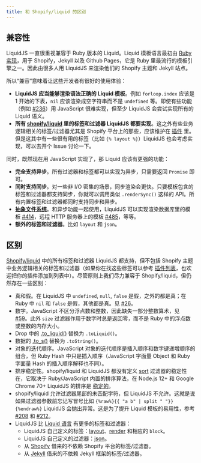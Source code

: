 ```yaml
---
title: 和 Shopify/liquid 的区别
---
```


## 兼容性

LiquidJS 一直很重视兼容于 Ruby 版本的 Liquid。Liquid 模板语言最初由 [Ruby 实现][ruby-liquid]，用于 Shopify，Jekyll 以及 Github Pages，它是 Ruby 里最流行的模板引擎之一。因此由很多人用 LiquidJS 来渲染他们的 Shopify 主题和 Jekyll 站点。

所以“兼容”意味着让这些开发者有很好的使用体验：

- **LiquidJS 应当能够渲染语法正确的 Liquid 模板**。例如 `forloop.index` 应该是 1 开始的下表，`nil` 应该渲染成空字符串而不是 `undefined` 等。即使有些功能（例如 [#236][#236]）用 JavaScript 很难实现，但至少 LiquidJS 会尝试实现所有的 Liquid 语义。
- **所有 [shopify/liquid][ruby-liquid] 里的标签和过滤器 LiquidJS 都要实现**。这之外有些业务逻辑相关的标签/过滤器尤其是 Shopify 平台上的那些，应该维护在 [插件][plugins] 里。但是这其中有一些很有用的标签（比如 `{% layout %}`）LiquidJS 也会考虑实现，可以去开个 Issue 讨论一下。

同时，既然现在用 JavaScript 实现了，那 Liquid 应该有更强的功能：

* **完全支持异步**。所有过滤器和标签都可以实现为异步，只需要返回 `Promise` 即可。
* **同时支持同步**。对一些非 I/O 密集的场景，同步渲染会更快。只要模板包含的标签和过滤器都支持同步，你就可以调用类似 `.renderSync()` 这样的 API。所有内置标签和过滤器都同时支持同步和异步。
* **[抽象文件系统][afs]**。和异步功能一起使用，LiquidJS 可以实现渲染数据库里的模板 [#414][#414]，远程 HTTP 服务器上的模板 [#485][#485]，等等。
* **额外的标签和过滤器**。比如 `layout` 和 `json`。

## 区别

[Shopify/liquid][ruby-liquid] 中的所有标签和过滤器 LiquidJS 都支持，但不包括 Shopify 主题中业务逻辑相关的标签和过滤器（如果你在找这些标签可以参考 [插件列表][plugins]，也欢迎把你的插件添加到列表中）。尽管原则上我们尽力兼容于 Shopify/liquid，但仍然存在一些区别：

* 真和假。在 LiquidJS 中 `undefined`, `null`, `false` 是假，之外的都是真；在 Ruby 中 `nil` 和 `false` 是假，其他都是真。见 [#26][#26]。
* 数字。JavaScript 不区分浮点数和整数，因此缺失一部分整数算术，见 [#59][#59]。此外 `size` 过滤器作用于数字时总是返回零，而不是 Ruby 中的浮点数或整数的内存大小。
* Drop 中的 [.to_liquid()](https://github.com/Shopify/liquid/wiki/Introduction-to-Drops) 替换为 `.toLiquid()`。
* 数据的 [.to_s()](https://www.rubydoc.info/gems/liquid/Liquid/Drop) 替换为 `.toString()`。
* 对象的迭代顺序。JavaScript 对象的迭代顺序是插入顺序和数字键递增顺序的组合，但 Ruby Hash 中只是插入顺序（JavaScript 字面量 Object 和 Ruby 字面量 Hash 的插入顺序解释也不同）。
* 排序稳定性。shopify/liquid 和 LiquidJS 都没有定义 [sort][sort] 过滤器的稳定性在，它取决于 Ruby/JavaScript 内置的排序算法，在 Node.js 12+ 和 Google Chrome 70+ LiquidJS 的排序是 [稳定的][stable-sort]。
* shopify/liquid 允许过滤器尾部的未匹配字符，但 LiquidJS 不允许。这就是说如果过滤器参数前忘记写冒号比如 `{%raw%}{{ "a b" | split " "}}{%endraw%}` LiquidJS 会抛出异常。这是为了提升 Liquid 模板的易用性，参考 [#208][#208] 和 [#212][#212]。
* LiquidJS 比 [Liquid 语言][liquid] 有更多的标签和过滤器：
    * LiquidJS 自己定义的标签：[layout][layout]、[render][render] 和相应的 `block`。
    * LiquidJS 自己定义的过滤器：[json][json]。
    * 从 [Shopify][shopify-tags] 借来的不依赖 Shopify 平台的标签/过滤器。
    * 从 [Jekyll][jekyll-filters] 借来的不依赖 Jekyll 框架的标签/过滤器。

[layout]: ../tags/layout.html
[render]: ../tags/render.html
[json]: https://liquidjs.com/filters/json.html
[#26]: https://github.com/harttle/liquidjs/pull/26
[#59]: https://github.com/harttle/liquidjs/issues/59
[#208]: https://github.com/harttle/liquidjs/issues/208
[#212]: https://github.com/harttle/liquidjs/issues/212
[#236]: https://github.com/harttle/liquidjs/issues/236
[#414]: https://github.com/harttle/liquidjs/discussions/414
[#485]: https://github.com/harttle/liquidjs/discussions/485
[sort]: https://liquidjs.com/filters/sort.html
[stable-sort]: https://v8.dev/features/stable-sort
[plugins]: ./plugins.html#插件列表
[ruby-liquid]: https://github.com/Shopify/liquid
[afs]: https://liquidjs.com/tutorials/render-file.html#Abstract-File-System
[liquid]: https://shopify.github.io/liquid/basics/introduction/
[shopify-tags]: https://shopify.dev/docs/api/liquid/tags
[jekyll-filters]: https://jekyllrb.com/docs/liquid/filters/
